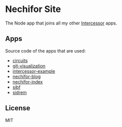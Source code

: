 # Nechifor Site

The Node app that joins all my other [Intercessor][ic] apps.

## Apps

Source code of the apps that are used:

* [circuits](https://github.com/paul-nechifor/sidrem)
* [git-visualization](https://github.com/paul-nechifor/git-visualization)
* [intercessor-example](https://github.com/paul-nechifor/intercessor-example)
* [nechifor-blog](https://github.com/paul-nechifor/nechifor-blog)
* [nechifor-index](https://github.com/paul-nechifor/nechifor-index)
* [sibf](https://github.com/paul-nechifor/sibf)
* [sidrem](https://github.com/paul-nechifor/sidrem)

## License

MIT

[ic]: https://github.com/paul-nechifor/intercessor
